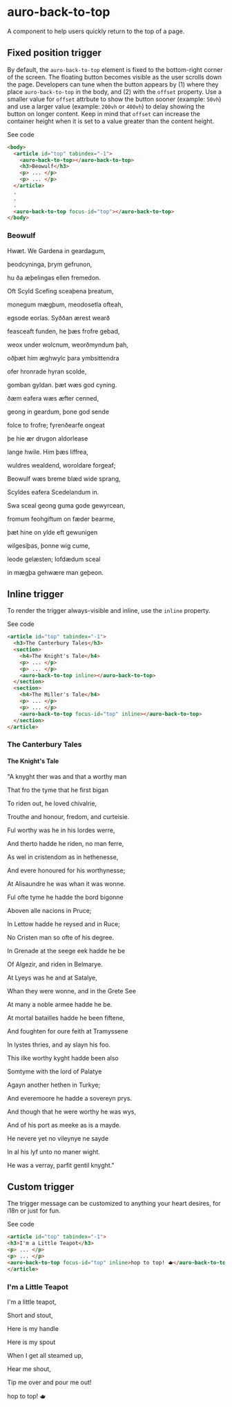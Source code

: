 # auro-back-to-top

A component to help users quickly return to the top of a page.

## Fixed position trigger

By default, the `auro-back-to-top` element is fixed to the bottom-right corner of the screen. The floating button becomes visible as the user scrolls down the page. Developers can tune when the button appears by (1) where they place `auro-back-to-top` in the body, and (2) with the `offset` property. Use a smaller value for `offset` attrbute to show the button sooner (example: `50vh`) and use a larger value (example: `200vh` or `400vh`) to delay showing the button on longer content. Keep in mind that `offset` can increase the container height when it is set to a value greater than the content height.

<auro-accordion lowProfile justifyRight>
  <span slot="trigger">See code</span>

  ```html
  <body>
    <article id="top" tabindex="-1">
      <auro-back-to-top></auro-back-to-top>
      <h3>Beowulf</h3>
      <p> ... </p>
      <p> ... </p>
    </article>
    .
    .
    .
    <auro-back-to-top focus-id="top"></auro-back-to-top>
  </body>
  ```

</auro-accordion>

<article>
  <h3>Beowulf</h3>
  <p>Hwæt. We Gardena in geardagum,</p>
  <p>þeodcyninga, þrym gefrunon,</p>
  <p>hu ða æþelingas ellen fremedon.</p>
  <p>Oft Scyld Scefing sceaþena þreatum,</p>
  <p>monegum mægþum, meodosetla ofteah,</p>
  <p>egsode eorlas. Syððan ærest wearð</p>
  <p>feasceaft funden, he þæs frofre gebad,</p>
  <p>weox under wolcnum, weorðmyndum þah,</p>
  <p>oðþæt him æghwylc þara ymbsittendra</p>
  <p>ofer hronrade hyran scolde,</p>
  <p>gomban gyldan. þæt wæs god cyning.</p>
  <p>ðæm eafera wæs æfter cenned,</p>
  <p>geong in geardum, þone god sende</p>
  <p>folce to frofre; fyrenðearfe ongeat</p>
  <p>þe hie ær drugon aldorlease</p>
  <p>lange hwile. Him þæs liffrea,</p>
  <p>wuldres wealdend, woroldare forgeaf;</p>
  <p>Beowulf wæs breme blæd wide sprang,</p>
  <p>Scyldes eafera Scedelandum in.</p>
  <p>Swa sceal geong guma gode gewyrcean,</p>
  <p>fromum feohgiftum on fæder bearme,</p>
  <p>þæt hine on ylde eft gewunigen</p>
  <p>wilgesiþas, þonne wig cume,</p>
  <p>leode gelæsten; lofdædum sceal</p>
  <p>in mægþa gehwære man geþeon.</p>
</article>

## Inline trigger

To render the trigger always-visible and inline, use the `inline` property.

<auro-accordion lowProfile justifyRight>
  <span slot="trigger">See code</span>

  ```html
  <article id="top" tabindex="-1">
    <h3>The Canterbury Tales</h3>
    <section>
      <h4>The Knight's Tale</h4>
      <p> ... </p>
      <p> ... </p>
      <auro-back-to-top inline></auro-back-to-top>
    </section>
    <section>
      <h4>The Miller's Tale</h4>
      <p> ... </p>
      <p> ... </p>
      <auro-back-to-top focus-id="top" inline></auro-back-to-top>
    </section>
  </article>
  ```

</auro-accordion>

<article>
  <h3>The Canterbury Tales</h3>
  <section>
    <h4>The Knight's Tale</h4>
    <p>"A knyght ther was and that a worthy man</p>
    <p>That fro the tyme that he first bigan</p>
    <p>To riden out, he loved chivalrie,</p>
    <p>Trouthe and honour, fredom, and curteisie.</p>
    <p>Ful worthy was he in his lordes werre,</p>
    <p>And therto hadde he riden, no man ferre,</p>
    <p>As wel in cristendom as in hethenesse,</p>
    <p>And evere honoured for his worthynesse;</p>
    <p>At Alisaundre he was whan it was wonne.</p>
    <p>Ful ofte tyme he hadde the bord bigonne</p>
    <p>Aboven alle nacions in Pruce;</p>
    <p>In Lettow hadde he reysed and in Ruce;</p>
    <p>No Cristen man so ofte of his degree.</p>
    <p>In Grenade at the seege eek hadde he be</p>
    <p>Of Algezir, and riden in Belmarye.</p>
    <p>At Lyeys was he and at Satalye,</p>
    <p>Whan they were wonne, and in the Grete See</p>
    <p>At many a noble armee hadde he be.</p>
    <p>At mortal batailles hadde he been fiftene,</p>
    <p>And foughten for oure feith at Tramyssene</p>
    <p>In lystes thries, and ay slayn his foo.</p>
    <p>This ilke worthy kyght hadde been also</p>
    <p>Somtyme with the lord of Palatye</p>
    <p>Agayn another hethen in Turkye;</p>
    <p>And everemoore he hadde a sovereyn prys.</p>
    <p>And though that he were worthy he was wys,</p>
    <p>And of his port as meeke as is a mayde.</p>
    <p>He nevere yet no vileynye ne sayde</p>
    <p>In al his lyf unto no maner wight.</p>
    <p>He was a verray, parfit gentil knyght."</p>
    <auro-back-to-top focus-id="top" inline></auro-back-to-top>
  </section>
</article>

## Custom trigger

The trigger message can be customized to anything your heart desires, for i18n or just for fun.

<auro-accordion lowProfile justifyRight>
  <span slot="trigger">See code</span>

  ```html
  <article id="top" tabindex="-1">
  <h3>I'm a Little Teapot</h3>
  <p> ... </p>
  <p> ... </p>
  <auro-back-to-top focus-id="top" inline>hop to top! 🫖</auro-back-to-top>
</article>
  ```

</auro-accordion>

<article>
  <h3>I'm a Little Teapot</h3>
  <p>I'm a little teapot,</p>
  <p>Short and stout,</p>
  <p>Here is my handle</p>
  <p>Here is my spout</p>
  <p>When I get all steamed up,</p>
  <p>Hear me shout,</p>
  <p>Tip me over and pour me out!</p>
  <auro-back-to-top focus-id="top" inline>hop to top! 🫖</auro-back-to-top>
</article>

<script>
  (function () {
    const fixedEl = document.createElement('auro-back-to-top');
    fixedEl.setAttribute('focus-id', 'top');
    document.body.append(fixedEl);
    const mainEl = document.querySelector('main');
    mainEl.setAttribute('id', 'top');
    mainEl.setAttribute('tabindex', '-1');
  })();
</script>